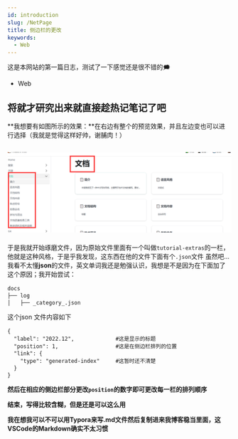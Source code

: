 ```yaml
---
id: introduction
slug: /NetPage
title: 侧边栏的更改
keywords:
  - Web
---
```


这是本网站的第一篇日志，测试了一下感觉还是很不错的🗯

- Web

## 将就才研究出来就直接趁热记笔记了吧

**我想要有如图所示的效果：**在右边有整个的预览效果，并且左边变也可以进行选择（我就是觉得这样好帅，谢脯肉！）

![想要的效果](../../../static/img_log/Page1.jpg)
-------------------
于是我就开始琢磨文件，因为原始文件里面有一个叫做`tutorial-extras`的一栏，他就是这种风格，于是乎我发现，这东西在他的文件下面有个`.json`文件
虽然吧...我看不太懂**json**的文件，英文单词我还是勉强认识，我想是不是因为在下面加了这个原因；我开始尝试：
```
docs
├── log                           
│   ├── _category_.json     
```        

这个json 文件内容如下
```
{
  "label": "2022.12",             #这是显示的标题
  "position": 1,                  #这是在侧边栏排列的位置
  "link": {
    "type": "generated-index"     #这暂时还不清楚
  }
}
```
**然后在相应的侧边栏部分更改`position`的数字即可更改每一栏的排列顺序**


**结束，写得比较含糊，但是还是可以这么用**

**我在想我可以不可以用Typora来写.md文件然后复制进来我博客稳当里面，这VSCode的Markdown确实不太习惯**
